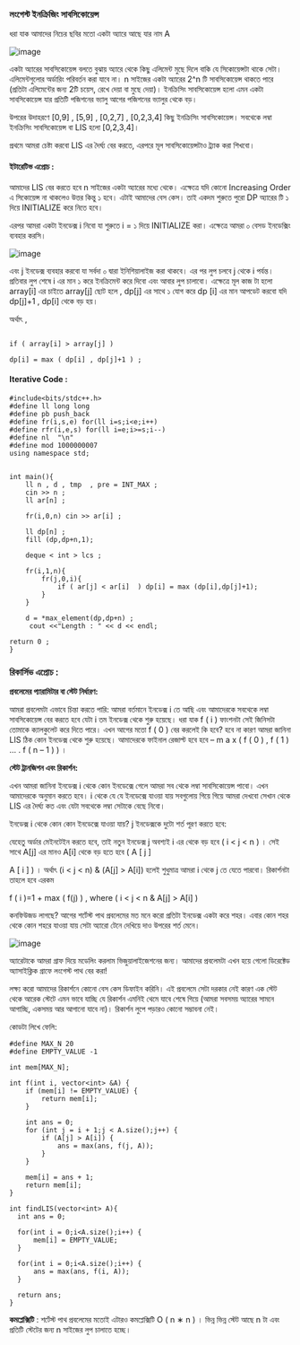 ### লংগেস্ট ইনক্রিজিং সাবসিকোয়েন্স

ধরা যাক আমাদের নিচের ছবির মতো একটা অ‍্যারে আছে যার নাম A 

![image](https://user-images.githubusercontent.com/63524824/126882050-410c4793-e2db-4b21-9f11-4a9d3c1abf78.png)

একটা অ‍্যারের সাবসিকোয়েন্স বলতে বুঝায় অ‍্যারে থেকে কিছু এলিমেন্ট মুছে দিলে বাকি যে সিকোয়েন্সটা থাকে সেটা। এলিমেন্টগুলোর অর্ডারিং পরিবর্তন করা যাবে না। n  সাইজের একটা অ‍্যারের  2^n টি সাবসিকোয়েন্স থাকতে পারে (প্রতিটা এলিমেন্টের জন‍্য 
2টি চয়েস, রেখে দেয়া বা মুছে দেয়া)। ইনক্রিসিং সাবসিকোয়েন্স হলো এমন একটা সাবসিকোয়েন্স যার প্রতিটি পজিশনের ভ‍্যালু আগের পজিশনের ভ‍্যালুর থেকে বড়।


উপরের উদাহরণে [0,9]  , [5,9]  , [0,2,7]  , [0,2,3,4] কিছু ইনক্রিসিং সাবসিকোয়েন্স। সবথেকে লম্বা ইনক্রিসিং সাবসিকোয়েন্স বা LIS হলো [0,2,3,4]। 

প্রথমে আমরা চেষ্টা করবো LIS এর দৈর্ঘ‍্য বের করতে, এরপরে মূল সাবসিকোয়েন্সটাও ট্র‍্যাক করা শিখবো।


#### ইটারেটিভ এপ্রোচ  : 

আমাদের LIS বের করতে হবে n  সাইজের একটা অ‍্যারের মধ্যে থেকে।  এক্ষেত্রে  যদি কোনো Increasing Order এ সিকোয়েন্স না থাকলেও উত্তর কিন্তু ১ হবে। এটাই আমাদের বেস কেস। তাই একদম শুরুতে পুরো 
DP অ‍্যারের  টি ১ দিয়ে INITIALIZE করে নিতে  হবে।  

এরপর আমরা একটা ইনডেক্স i নিবো যা শুরুতে i = ১ দিয়ে  INITIALIZE করা।  এক্ষেত্রে আমরা ০ বেসড ইনডেক্সিং ব্যবহার করসি। 


![image](https://user-images.githubusercontent.com/63524824/126915907-5d7eef28-ad3d-411d-a07a-3a772b528fca.png)


এবং j ইনডেক্স ব্যবহার করবো যা সর্বদা ০ দ্বারা ইনিশিয়ালাইজ  করা থাকবে।  এর পর লুপ চলবে j থেকে i পর্যন্ত।  প্রতিবার লুপ শেষে i এর মান ১ করে ইনক্রিমেন্ট করে দিবো এবং আবার লুপ চালাবো।  এক্ষেত্রে মূল কাজ টা হলো array[i] এর চাইতে array[j] ছোট হলে , dp[j] এর সাথে ১ যোগ করে dp [i] এর মান আপডেট করবো যদি  dp[j]+1 ,  dp[i] থেকে বড় হয়।  

অর্থাৎ  ,
``` 

if ( array[i] > array[j] ) 

dp[i] = max ( dp[i] , dp[j]+1 ) ; 

```


#### Iterative Code : 

```
#include<bits/stdc++.h>
#define ll long long
#define pb push_back
#define fr(i,s,e) for(ll i=s;i<e;i++)
#define rfr(i,e,s) for(ll i=e;i>=s;i--)
#define nl  "\n"
#define mod 1000000007
using namespace std;


int main(){
    ll n , d , tmp  , pre = INT_MAX ;
    cin >> n ;
    ll ar[n] ;

    fr(i,0,n) cin >> ar[i] ;

    ll dp[n] ;
    fill (dp,dp+n,1);

    deque < int > lcs ;

    fr(i,1,n){
        fr(j,0,i){
            if ( ar[j] < ar[i]  ) dp[i] = max (dp[i],dp[j]+1);
        }
    }

    d = *max_element(dp,dp+n) ;
     cout <<"Length : " << d << endl;

return 0 ;
}

```
### রিকার্সিভ এপ্রোচ  : 


**প্রবলেমের প‍্যারামিটার বা স্টেট নির্ধারণ:**

আমরা প্রবলেমটা এভাবে চিন্তা করতে পারি: আমরা বর্তমানে ইনডেক্স 
i
 তে আছি এবং আমাদেরকে সবথেকে লম্বা সাবসিকোয়েন্স বের করতে হবে যেটা 
i
 তম ইনডেক্স থেকে শুরু হয়েছে। ধরা যাক 
f
(
i
)
 ফাংশনটা সেই জিনিসটা তোমাকে ক‍্যালকুলেট করে দিতে পারে। এখন আগের মতো 
f
(
0
)
 বের করলেই কি হবে? হবে না কারণ আমরা জানিনা LIS ঠিক কোন ইনডেক্স থেকে শুরু হয়েছে। আমাদেরকে ফাইনাল রেজাল্ট হবে হবে – 
m
a
x
(
f
(
0
)
,
f
(
1
)
…
.
f
(
n
–
1
)
)
।


**স্টেট ট্রানজিশন এবং রিকার্শন:**

এখন আমরা জানিনা ইনডেক্স 
i
 থেকে কোন ইনডেক্সে গেলে আমরা সব থেকে লম্বা সাবসিকোয়েন্স পাবো। এখন আমাদেরকে অনুমান করতে হবে। 
i
 থেকে যে যে ইনডেক্সে যাওয়া যায় সবগুলোয় গিয়ে গিয়ে আমরা দেখবো সেখান থেকে LIS এর দৈর্ঘ‍্য কত এবং যেটা সবথেকে লম্বা সেটাকে বেছে নিবো।

ইনডেক্স 
i
 থেকে কোন কোন ইনডেক্সে যাওয়া যায়? 
j
 ইনডেক্সকে দুটো শর্ত পূরণ করতে হবে:

যেহেতু অর্ডার মেইনটেইন করতে হবে, তাই নতুন ইনডেক্স 
j
 অবশ‍্যই 
i
 এর থেকে বড় হবে 
(
i
<
j
<
n
)
।
সেই সাথে A[j] এর মানও A[i] থেকে বড় হতে হবে 
(
A
[
j
]
>
A
[
i
]
)
।
অর্থাৎ (i < j < n) & (A[j] > A[i]) হলেই শুধুমাত্র আমরা 
i
 থেকে 
j
 তে যেতে পারবো। রিকার্শনটা তাহলে হবে এরকম

f
(
i
)=1 + max ( f(j) ) , where ( i < j < n  & A[j] > A[i] ) 



কনফিউজড লাগছে? আগের শর্টেস্ট পাথ প্রবলেমের মত মনে করো প্রতিটা ইনডেক্স একটা করে শহর। এবার কোন শহর থেকে কোন শহরে যাওয়া যায় সেটা অ‍্যারো টেনে দেখিয়ে দাও উপরের শর্ত মেনে।


![image](https://user-images.githubusercontent.com/63524824/126917354-e9ede821-9a03-4c30-bb31-0db2a9dd5eeb.png)

অ‍্যারেটাকে আমরা গ্রাফ দিয়ে মডেলিং করলাম ভিজুয়ালাইজেশনের জন‍্য। আমাদের প্রবলেমটা এখন হয়ে গেলো ডিরেক্টেড অ‍্যাসাইক্লিক গ্রাফে লংগেস্ট পাথ বের করা!

ল‍ক্ষ‍্য করো আমাদের রিকার্শনে কোনো বেস কেস ডিফাইন করিনি। এই প্রবলেমে সেটা দরকার নেই কারণ এক স্টেট থেকে আরেক স্টেটে এমন ভাবে যাচ্ছি যে রিকার্শন এমনিই থেমে যাবে শেষে গিয়ে (আমরা সবসময় অ‍্যারের সামনে আগাচ্ছি, একসময় আর আগানো যাবে না)। রিকার্শন লুপে পড়ারও কোনো সম্ভাবনা নেই।

কোডটা লিখে ফেলি:


```
#define MAX_N 20
#define EMPTY_VALUE -1

int mem[MAX_N];

int f(int i, vector<int> &A) {
    if (mem[i] != EMPTY_VALUE) {
        return mem[i];
    }
    
    int ans = 0;
    for (int j = i + 1;j < A.size();j++) {
        if (A[j] > A[i]) {
            ans = max(ans, f(j, A));
        }
    }
    
    mem[i] = ans + 1;
    return mem[i];
}

int findLIS(vector<int> A){
  int ans = 0;
  
  for(int i = 0;i<A.size();i++) {
      mem[i] = EMPTY_VALUE;
  }
  
  for(int i = 0;i<A.size();i++) {
      ans = max(ans, f(i, A));
  }

  return ans;
}
```

**কমপ্লেক্সিটি** : শর্টেস্ট পাথ প্রবলেমের মতোই এটারও কমপ্লেক্সিটি 
O
(
n
∗
n
)
। ভিন্ন ভিন্ন স্টেট আছে 
n
 টা এবং প্রতিটি স্টেটের জন‍্য 
n
 সাইজের লুপ চালাতে হচ্ছে।
